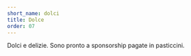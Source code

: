 ```yaml
---
short_name: dolci
title: Dolce
order: 07
---
```


Dolci e delizie.
Sono pronto a sponsorship pagate in pasticcini.
